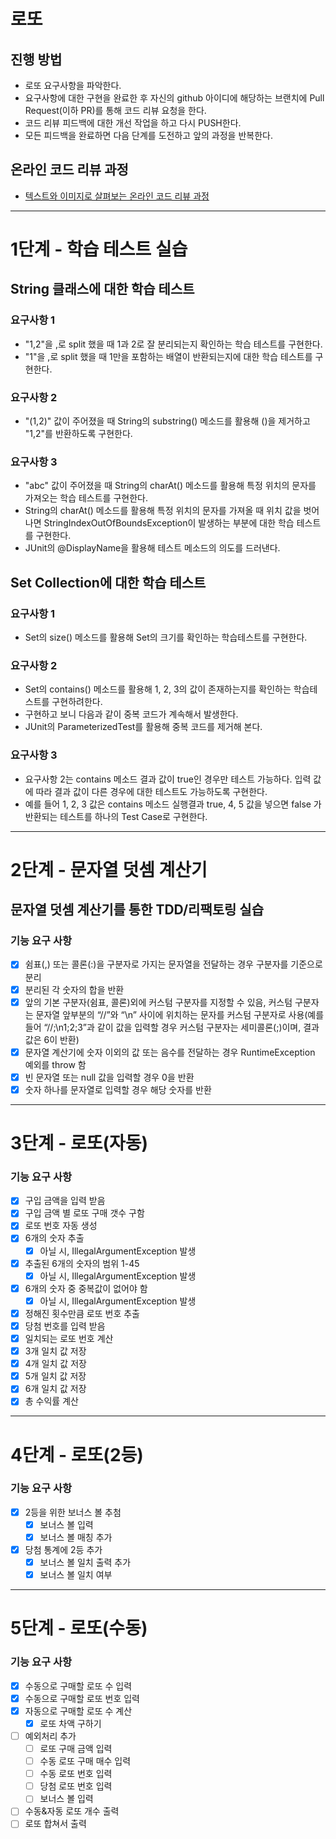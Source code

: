 # 로또
## 진행 방법
* 로또 요구사항을 파악한다.
* 요구사항에 대한 구현을 완료한 후 자신의 github 아이디에 해당하는 브랜치에 Pull Request(이하 PR)를 통해 코드 리뷰 요청을 한다.
* 코드 리뷰 피드백에 대한 개선 작업을 하고 다시 PUSH한다.
* 모든 피드백을 완료하면 다음 단계를 도전하고 앞의 과정을 반복한다.

## 온라인 코드 리뷰 과정
* [텍스트와 이미지로 살펴보는 온라인 코드 리뷰 과정](https://github.com/next-step/nextstep-docs/tree/master/codereview)

---

# 1단계 - 학습 테스트 실습

## String 클래스에 대한 학습 테스트

### 요구사항 1
- "1,2"을 ,로 split 했을 때 1과 2로 잘 분리되는지 확인하는 학습 테스트를 구현한다.
- "1"을 ,로 split 했을 때 1만을 포함하는 배열이 반환되는지에 대한 학습 테스트를 구현한다.

### 요구사항 2
- "(1,2)" 값이 주어졌을 때 String의 substring() 메소드를 활용해 ()을 제거하고 "1,2"를 반환하도록 구현한다.

### 요구사항 3
- "abc" 값이 주어졌을 때 String의 charAt() 메소드를 활용해 특정 위치의 문자를 가져오는 학습 테스트를 구현한다.
- String의 charAt() 메소드를 활용해 특정 위치의 문자를 가져올 때 위치 값을 벗어나면 StringIndexOutOfBoundsException이 발생하는 부분에 대한 학습 테스트를 구현한다.
- JUnit의 @DisplayName을 활용해 테스트 메소드의 의도를 드러낸다.

## Set Collection에 대한 학습 테스트

### 요구사항 1
- Set의 size() 메소드를 활용해 Set의 크기를 확인하는 학습테스트를 구현한다.

### 요구사항 2
- Set의 contains() 메소드를 활용해 1, 2, 3의 값이 존재하는지를 확인하는 학습테스트를 구현하려한다.
- 구현하고 보니 다음과 같이 중복 코드가 계속해서 발생한다.
- JUnit의 ParameterizedTest를 활용해 중복 코드를 제거해 본다.

### 요구사항 3
- 요구사항 2는 contains 메소드 결과 값이 true인 경우만 테스트 가능하다. 입력 값에 따라 결과 값이 다른 경우에 대한 테스트도 가능하도록 구현한다. 
- 예를 들어 1, 2, 3 값은 contains 메소드 실행결과 true, 4, 5 값을 넣으면 false 가 반환되는 테스트를 하나의 Test Case로 구현한다.

---
# 2단계 - 문자열 덧셈 계산기

## 문자열 덧셈 계산기를 통한 TDD/리팩토링 실습

### 기능 요구 사항

- [x] 쉼표(,) 또는 콜론(:)을 구분자로 가지는 문자열을 전달하는 경우 구분자를 기준으로 분리
- [x] 분리된 각 숫자의 합을 반환
- [x] 앞의 기본 구분자(쉼표, 콜론)외에 커스텀 구분자를 지정할 수 있음, 커스텀 구분자는 문자열 앞부분의 “//”와 “\n” 사이에 위치하는 문자를 커스텀 구분자로 사용(예를 들어 “//;\n1;2;3”과 같이 값을 입력할 경우 커스텀 구분자는 세미콜론(;)이며, 결과 값은 6이 반환)
- [x] 문자열 계산기에 숫자 이외의 값 또는 음수를 전달하는 경우 RuntimeException 예외를 throw 함
- [x] 빈 문자열 또는 null 값을 입력할 경우 0을 반환
- [x] 숫자 하나를 문자열로 입력할 경우 해당 숫자를 반환

---
# 3단계 - 로또(자동)

### 기능 요구 사항

- [x] 구입 금액을 입력 받음
- [x] 구입 금액 별 로또 구매 갯수 구함
- [x] 로또 번호 자동 생성
- [x] 6개의 숫자 추출
  - [x] 아닐 시, IllegalArgumentException 발생
- [x] 추출된 6개의 숫자의 범위 1-45
  - [x] 아닐 시, IllegalArgumentException 발생
- [x] 6개의 숫자 중 중복값이 없어야 함
  - [x] 아닐 시, IllegalArgumentException 발생
- [x] 정해진 횟수만큼 로또 번호 추출
- [x] 당첨 번호를 입력 받음
- [x] 일치되는 로또 번호 계산 
- [x] 3개 일치 값 저장
- [x] 4개 일치 값 저장
- [x] 5개 일치 값 저장
- [x] 6개 일치 값 저장
- [x] 총 수익률 계산

---

# 4단계 - 로또(2등)

### 기능 요구 사항

- [x] 2등을 위한 보너스 볼 추첨
  - [x] 보너스 볼 입력
  - [x] 보너스 볼 매칭 추가
- [x] 당첨 통계에 2등 추가
  - [x] 보너스 볼 일치 출력 추가
  - [x] 보너스 볼 일치 여부 

--- 
# 5단계 - 로또(수동)

### 기능 요구 사항

- [x] 수동으로 구매할 로또 수 입력
- [x] 수동으로 구매할 로또 번호 입력  
- [x] 자동으로 구매할 로또 수 계산
  - [x] 로또 차액 구하기
- [ ] 예외처리 추가
  - [ ] 로또 구매 금액 입력
  - [ ] 수동 로또 구매 매수 입력
  - [ ] 수동 로또 번호 입력
  - [ ] 당첨 로또 번호 입력
  - [ ] 보너스 볼 입력
- [ ] 수동&자동 로또 개수 출력
- [ ] 로또 합쳐서 출력
